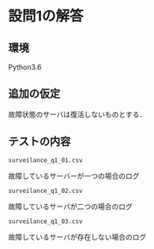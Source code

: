 # 設問1の解答

## 環境

Python3.6

## 追加の仮定

故障状態のサーバは復活しないものとする．

## テストの内容

`surveilance_q1_01.csv`

故障しているサーバーが一つの場合のログ

`surveilance_q1_02.csv`

故障しているサーバが二つの場合のログ

`surveilance_q1_03.csv`

故障しているサーバが存在しない場合のログ
